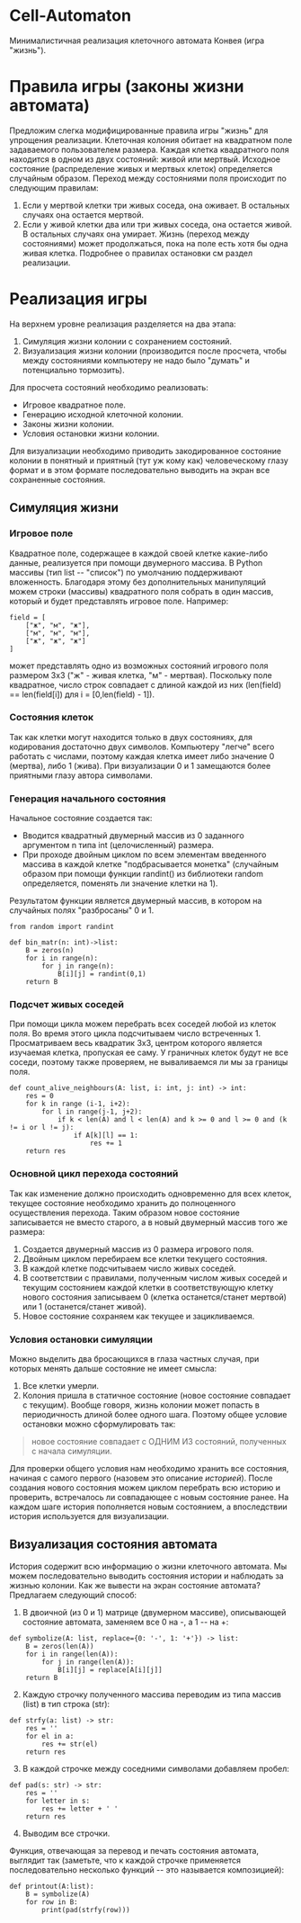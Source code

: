 # Cell-Automaton
Минималистичная реализация клеточного автомата Конвея (игра "жизнь").

# Правила игры (законы жизни автомата)
Предложим слегка модифицированные правила игры "жизнь" для упрощения реализации.
Клеточная колония обитает на квадратном поле задаваемого пользователем размера.
Каждая клетка квадратного поля находится в одном из двух состояний: живой или мертвый.
Исходное состояние (распределение живых и мертвых клеток) определяется случайным образом.
Переход между состояниями поля происходит по следующим правилам:
1. Если у мертвой клетки три живых соседа, она оживает. В остальных случаях она остается мертвой.
2. Если у живой клетки два или три живых соседа, она остается живой. В остальных случаях она умирает.
Жизнь (переход между состояниями) может продолжаться, пока на поле есть хотя бы одна живая клетка. Подробнее о правилах остановки см раздел реализации.

# Реализация игры
На верхнем уровне реализация разделяется на два этапа:
1. Симуляция жизни колонии с сохранением состояний.
2. Визуализация жизни колонии (производится после просчета, чтобы между состояниями компьютеру не надо было "думать" и потенциально тормозить).

Для просчета состояний необходимо реализовать:
- Игровое квадратное поле.
- Генерацию исходной клеточной колонии.
- Законы жизни колонии.
- Условия остановки жизни колонии.

Для визуализации необходимо приводить закодированное состояние колонии в понятный и приятный (тут уж кому как) человеческому глазу формат и в этом формате последовательно выводить на экран все сохраненные состояния.

## Симуляция жизни
### Игровое поле
Квадратное поле, содержащее в каждой своей клетке какие-либо данные, реализуется при помощи двумерного массива. В Python массивы (тип list -- "список") по умолчанию поддерживают вложенность. Благодаря этому без дополнительных манипуляций можем строки (массивы) квадратного поля собрать в один массив, который и будет представлять игровое поле.
Например:
```
field = [
    ["ж", "м", "ж"],
    ["м", "м", "м"],
    ["ж", "ж", "ж"]
]
```
может представлять одно из возможных состояний игрового поля размером 3х3 ("ж" - живая клетка, "м" - мертвая). Поскольку поле квадратное, число строк совпадает с длиной каждой из них (len(field) == len(field[i]) для i = [0,len(field) - 1]).

### Состояния клеток
Так как клетки могут находится только в двух состояниях, для кодирования достаточно двух символов. Компьютеру "легче" всего работать с числами, поэтому каждая клетка имеет либо значение 0 (мертва), либо 1 (жива). При визуализации 0 и 1 замещаются более приятными глазу автора символами.

### Генерация начального состояния
Начальное состояние создается так:
- Вводится квадратный двумерный массив из 0 заданного аргументом n типа int (целочисленный) размера.
- При проходе двойным циклом по всем элементам введенного массива в каждой клетке "подбрасывается монетка" (случайным образом при помощи функции randint() из библиотеки random определяется, поменять ли значение клетки на 1).

Результатом функции является двумерный массив, в котором на случайных полях "разбросаны" 0 и 1.

```
from random import randint

def bin_matr(n: int)->list:
    B = zeros(n)
    for i in range(n):
        for j in range(n):
            B[i][j] = randint(0,1)
    return B
```

### Подсчет живых соседей
При помощи цикла можем перебрать всех соседей любой из клеток поля. Во время этого цикла подсчитываем число встреченных 1. Просматриваем весь квадратик 3х3, центром которого является изучаемая клетка, пропуская ее саму. У граничных клеток будут не все соседи, поэтому также проверяем, не вываливаемся ли мы за границы поля.

```
def count_alive_neighbours(A: list, i: int, j: int) -> int:
    res = 0
    for k in range (i-1, i+2):
        for l in range(j-1, j+2):
            if k < len(A) and l < len(A) and k >= 0 and l >= 0 and (k != i or l != j):
                if A[k][l] == 1:
                    res += 1
    return res
```
### Основной цикл перехода состояний
Так как изменение должно происходить одновременно для всех клеток, текущее состояние необходимо хранить до полноценного осуществления перехода. Таким образом новое состояние записывается не вместо старого, а в новый двумерный массив того же размера:

1. Cоздается двумерный массив из 0 размера игрового поля.
2. Двойным циклом перебираем все клетки текущего состояния.
3. В каждой клетке подсчитываем число живых соседей.
4. В соответствии с правилами, полученным числом живых соседей и текущим состоянием каждой клетки в соответствующую клетку нового состояния записываем 0 (клетка останется/станет мертвой) или 1 (останется/станет живой).
5. Новое состояние сохраняем как текущее и зацикливаемся.

### Условия остановки симуляции
Можно выделить два бросающихся в глаза частных случая, при которых менять дальше состояние не имеет смысла:
1. Все клетки умерли.
2. Колония пришла в статичное состояние (новое состояние совпадает с текущим).
Вообще говоря, жизнь колонии может попасть в периодичность длиной более одного шага. Поэтому общее условие остановки можно сформулировать так:
> новое состояние совпадает с ОДНИМ ИЗ состояний, полученных с начала симуляции.

Для проверки общего условия нам необходимо хранить все состояния, начиная с самого первого (назовем это описание _историей_). После создания нового состояния можем циклом перебрать всю историю и проверить, встречалось ли совпадающее с новым состояние ранее. На каждом шаге история пополняется новым состоянием, а впоследствии история используется для визуализации.

## Визуализация состояния автомата
История содержит всю информацию о жизни клеточного автомата. Мы можем последовательно выводить состояния истории и наблюдать за жизнью колонии. Как же вывести на экран состояние автомата? Предлагаем следующий способ:
1. В двоичной (из 0 и 1) матрице (двумерном массиве), описывающей состояние автомата, заменяем все 0 на -, а 1 -- на +:
```
def symbolize(A: list, replace={0: '-', 1: '+'}) -> list:
    B = zeros(len(A))
    for i in range(len(A)):
        for j in range(len(A)):
            B[i][j] = replace[A[i][j]]
    return B
```
2. Каждую строчку полученного массива переводим из типа массив (list) в тип строка (str):
```
def strfy(a: list) -> str:
    res = ''
    for el in a:
        res += str(el)
    return res
```
3. В каждой строчке между соседними символами добавляем пробел:
```
def pad(s: str) -> str:
    res = ''
    for letter in s:
        res += letter + ' '
    return res
```
4. Выводим все строчки.

Функция, отвечающая за перевод и печать состояния автомата, выглядит так (заметьте, что к каждой строчке применяется последовательно несколько функций -- это называется композицией):
```
def printout(A:list):
    B = symbolize(A)
    for row in B:
        print(pad(strfy(row)))
```